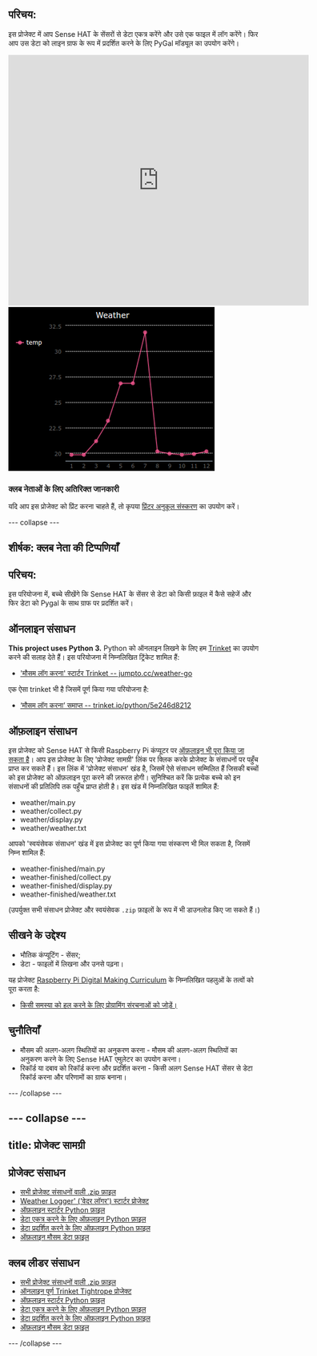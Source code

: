 ## परिचय:

इस प्रोजेक्ट में आप Sense HAT के सेंसरों से डेटा एकत्र करेंगे और उसे एक फाइल में लॉग करेंगे। फिर आप उस डेटा को लाइन ग्राफ के रूप में प्रदर्शित करने के लिए PyGal मॉड्यूल का उपयोग करेंगे।

<div class="trinket">
  <iframe src="https://trinket.io/embed/python/5e246d8212?outputOnly=true&start=result" width="600" height="500" frameborder="0" marginwidth="0" marginheight="0" allowfullscreen mark="crwd-mark">
</iframe> <img src="images/weather-final.png" />
</div>

### क्लब नेताओं के लिए अतिरिक्त जानकारी

यदि आप इस प्रोजेक्ट को प्रिंट करना चाहते हैं, तो कृपया [प्रिंटर अनुकूल संस्करण](https://projects.raspberrypi.org/hi-IN/projects/weather-logger/print) का उपयोग करें।

--- collapse ---

## शीर्षक: क्लब नेता की टिप्पणियाँ

## परिचय:

इस परियोजना में, बच्चे सीखेंगे कि Sense HAT के सेंसर से डेटा को किसी फ़ाइल में कैसे सहेजें और फिर डेटा को Pygal के साथ ग्राफ पर प्रदर्शित करें।

## ऑनलाइन संसाधन

**This project uses Python 3.** Python को ऑनलाइन लिखने के लिए हम [Trinket](https://trinket.io/) का उपयोग करने की सलाह देते हैं। इस परियोजना में निम्नलिखित ट्रिंकेट शामिल हैं:

* ['मौसम लॉग करना' स्टार्टर Trinket -- jumpto.cc/weather-go](http://jumpto.cc/weather-go)

एक ऐसा trinket भी है जिसमें पूर्ण किया गया परियोजना है:

* [‘मौसम लॉग करना’ समाप्त -- trinket.io/python/5e246d8212](https://trinket.io/python/5e246d8212)

## ऑफ़लाइन संसाधन

इस प्रोजेक्ट को Sense HAT से किसी Raspberry Pi कंप्यूटर पर [ऑफ़लाइन भी पूरा किया जा सकता है](https://www.codeclubprojects.org/en-GB/resources/physical-sense-hat/)। आप इस प्रोजेक्ट के लिए 'प्रोजेक्ट सामग्री' लिंक पर क्लिक करके प्रोजेक्ट के संसाधनों पर पहुँच प्राप्त कर सकते हैं। इस लिंक में 'प्रोजेक्ट संसाधन' खंड है, जिसमें ऐसे संसाधन सम्मिलित हैं जिसकी बच्चों को इस प्रोजेक्ट को ऑफ़लाइन पूरा करने की ज़रूरत होगी। सुनिश्चित करें कि प्रत्येक बच्चे को इन संसाधनों की प्रतिलिपि तक पहुँच प्राप्त होती है। इस खंड में निम्नलिखित फाइलें शामिल हैं:

* weather/main.py
* weather/collect.py
* weather/display.py
* weather/weather.txt

आपको 'स्वयंसेवक संसाधन' खंड में इस प्रोजेक्ट का पूर्ण किया गया संस्करण भी मिल सकता है, जिसमें निम्न शामिल हैं:

* weather-finished/main.py
* weather-finished/collect.py
* weather-finished/display.py
* weather-finished/weather.txt

(उपर्युक्त सभी संसाधन प्रोजेक्ट और स्वयंसेवक `.zip` फ़ाइलों के रूप में भी डाउनलोड किए जा सकते हैं।)

## सीखने के उद्देश्य

* भौतिक कंप्यूटिंग - सेंसर;
* डेटा - फाइलों में लिखना और उनसे पढ़ना।

यह प्रोजेक्ट [Raspberry Pi Digital Making Curriculum](http://rpf.io/curriculum) के निम्नलिखित पहलुओं के तत्वों को पूरा करता है:

* [किसी समस्या को हल करने के लिए प्रोग्रामिंग संरचनाओं को जोड़ें।](https://www.raspberrypi.org/curriculum/programming/builder)

## चुनौतियाँ

* मौसम की अलग-अलग स्थितियों का अनुकरण करना - मौसम की अलग-अलग स्थितियों का अनुकरण करने के लिए Sense HAT एमुलेटर का उपयोग करना। 
* रिकॉर्ड या दबाव को रिकॉर्ड करना और प्रदर्शित करना - किसी अलग Sense HAT सेंसर से डेटा रिकॉर्ड करना और परिणामों का ग्राफ बनाना। 

--- /collapse ---

--- collapse ---
---
title: प्रोजेक्ट सामग्री
---

## प्रोजेक्ट संसाधन

* [सभी प्रोजेक्ट संसाधनों वाली .zip फ़ाइल](resources/weather-logger-project-resources.zip)
* [Weather Logger' ('वेदर लॉगर') स्टार्टर प्रोजेक्ट](http://jumpto.cc/weather-go)
* [ऑफ़लाइन स्टार्टर Python फ़ाइल](resources/weather-logger-main.py)
* [डेटा एकत्र करने के लिए ऑफ़लाइन Python फ़ाइल](resources/weather-logger-collect.py)
* [डेटा प्रदर्शित करने के लिए ऑफ़लाइन Python फ़ाइल](resources/weather-logger-display.py)
* [ऑफ़लाइन मौसम डेटा फ़ाइल](resources/weather--loggerweather.txt)

## क्लब लीडर संसाधन

* [सभी प्रोजेक्ट संसाधनों वाली .zip फ़ाइल](resources/weather-logger-volunteer-resources.zip)
* [ऑनलाइन पूर्ण Trinket Tightrope प्रोजेक्ट](https://trinket.io/python/5e246d8212)
* [ऑफ़लाइन स्टार्टर Python फ़ाइल](resources/weather-logger-finished-main.py)
* [डेटा एकत्र करने के लिए ऑफ़लाइन Python फ़ाइल](resources/weather-logger-finished-collect.py)
* [डेटा प्रदर्शित करने के लिए ऑफ़लाइन Python फ़ाइल](resources/weather-logger-finished-display.py)
* [ऑफ़लाइन मौसम डेटा फ़ाइल](resources/weather-logger-finished-weather.txt)

--- /collapse ---